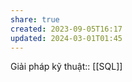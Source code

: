```yaml
---
share: true
created: 2023-09-05T16:17
updated: 2024-03-01T01:45
---
```

Giải pháp kỹ thuật:: [[SQL]]